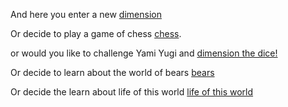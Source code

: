 And here you enter a new [dimension](https://www.youtube.com/watch?v=sea8yNCDqWo.)

Or decide to play a game of chess [chess](../chess/chess.md).

or would you like to challenge Yami Yugi and [dimension the dice!](Yu-Gi-Oh/yami\yugi.md)

Or decide to learn about the world of bears [bears](../bear-story/bear-story.md)

Or decide the learn about life of this world [life of this world](../00-Life-of-this-world/Life\of\this\world.md)